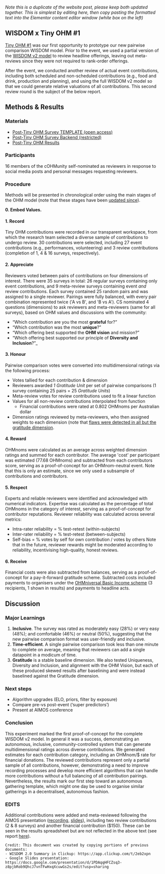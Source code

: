 _Note this is a duplicate of the website post, please keep both updated together. This is simplest by editing here, then copy pasting the formatted text into the Elementor content editor window (white box on the left)_

## WISDOM x Tiny OHM #1

[Tiny OHM #1](https://openheartmind.org/tiny-ohm-1/?preview_id=1&preview_nonce=822c709527&preview=true) was our first opportunity to prototype our new pairwise comparison WISDOM model. Prior to the event, we used a partial version of the [WISDOM v2 model](https://github.com/openheartmind/WISDOM/blob/main/reports/WISDOM_v2.md) to review headline offerings, leaving out meta-reviews since they were not required to rank-order offerings. 

After the event, we conducted another review of actual event contributions, including both scheduled and non-scheduled contributions (e.g., food and drink, production and planning), and using the full WISDOM v2 model so that we could generate relative valuations of all contributions. This second review round is the subject of the below report. 


## Methods & Results

### Materials
- [Post-Tiny OHM Survey TEMPLATE (open access)](https://docs.google.com/spreadsheets/d/1tkwqzx2RmbYZXYHtkanUfepgWaoiAusp5NAXUO5jKNc/edit?usp=sharing)
- [Post-Tiny OHM Survey Backend (restricted)](https://docs.google.com/spreadsheets/d/1Z4Y0bLmKW8koYfsDj0iMaQP9yS4P6-WhScdvgzu4-wE/edit?usp=sharing)
- [Post-Tiny OHM Results](https://docs.google.com/spreadsheets/d/1HS7HFa9y6PfF61_wTuCAbj9RTHe94VLXulS0pDYgtns/edit?usp=sharing)

### Participants
16 members of the cOHMunity self-nominated as reviewers in response to social media posts and personal messages requesting reviewers. 

### Procedure
Methods will be presented in chronological order using the main stages of the OHM model (note that these stages have been [updated since](https://github.com/openheartmind/WISDOM/tree/main)). 

**0. Embed Values.** 
#### 1. Record 
Tiny OHM contributions were recorded in our transparent workspace, from which the research team selected a diverse sample of contributions to undergo review. 30 contributions were selected, including 27 event contributions (e.g., performances, volunteering) and 3 review contributions (completion of 1, 4 & 16 surveys, respectively). 

#### 2. Appreciate
Reviewers voted between pairs of contributions on four dimensions of interest. There were 35 surveys in total: 26 regular surveys containing only event contributions, and 9 meta-review surveys containing event _and_ review contributions. Each survey contained 25 random pairs and was assigned to a single reviewer. Pairings were fully balanced, with every pair combination represented twice ('A vs B', and 'B vs A'). CS nominated 4 questions (dimensions) to ask reviewers and meta-reviewers (same for all surveys), based on OHM values and discussions with the community:
- “Which contribution are you the most **grateful** for?”
- “Which contribution was the most **unique**?”
- “Which offering best supported the **OHM vision** and mission?”
- “Which offering best supported our principle of **Diversity and Inclusion**?”_

#### 3. Honour
Pairwise comparison votes were converted into multidimensional ratings via the following process:
- Votes tallied for each contribution & dimension
- Reviewers awarded _1 Gratitude Unit_ per set of pairwise comparisons (1 survey containing 25 pairs = 25 _Gratitude Units_)
- Meta-review votes for review contributions used to fit a linear function
- Values for all non-review contributions interpolated from function
  - Financial contributions were rated at 0.802 OHMnoms per Australian dollar
- Dimension ratings reviewed by meta-reviewers, who then assigned weights to each dimension (note that [flaws were detected in all but the gratitude dimension](https://docs.google.com/spreadsheets/d/1HS7HFa9y6PfF61_wTuCAbj9RTHe94VLXulS0pDYgtns/edit?gid=2015988523#gid=2015988523).

#### 4. Reward
OHMnoms were calculated as an average across weighted dimension ratings and summed for each contributor. The average 'cost' per participant was estimated (77.68 OHMnoms) and subtracted from each contributors score, serving as a proof-of-concept for an OHMnom-neutral event. Note that this is only an estimate, since we only used a subsample of contributions and contributors. 

#### 5. Respect
Experts and reliable reviewers were identified and acknowledged with numerical indicators. Expertise was calculated as the percentage of total OHMnoms in the category of interest, serving as a proof-of-concept for contributor reputations. Reviewer reliability was calculated across several metrics:
- Intra-rater reliability = % test-retest (within-subjects)
- Inter-rater reliability = % test-retest (between-subjects)
- Self-bias = % votes by self for own contribution / votes by others
Note that in the future, reviewer rewards might be moderated according to reliability, incentivising high-quality, honest reviews.

#### 6. Receive
Financial costs were also subtracted from balances, serving as a proof-of-concept for a pay-it-forward gratitude scheme. Subtracted costs included payments to organisers under the [OHMniversal Basic Income scheme](https://github.com/openheartmind/WISDOM/blob/main/reports/OHMniversal-basic-income-scheme.md) (3 recipients, 1 shown in results) and payments to headline acts. 

## Discussion

### Major Learnings
1. **Inclusive**. The survey was rated as moderately easy (28%) or very easy (48%); and comfortable (46%) or neutral (50%), suggesting that the new pairwise comparison format was user-friendly and inclusive. 
2. **Time-efficient**. A single pairwise comparison took less than one minute to complete on average, meaning that reviewers can add a single datapoint in a modicum of time. 
3. **Gratitude** is a stable baseline dimension. We also tested Uniqueness, Diversity and Inclusion, and alignment with the OHM Vision, but each of these produced skewed results after baselining and were instead baselined against the Gratitude dimension. 

### Next steps
- Algorithm upgrades (ELO, priors, filter by exposure)
- Compare pre-vs post-event (‘super predictors’)
- Present at AIMOS conference 

### Conclusion
This experiment marked the first proof-of-concept for the complete WISDOM v2 model. In general it was a success, demonstrating an autonomous, inclusive, community-controlled system that can generate multidimensional ratings across diverse contributions. We generated estimates for each contribution category, including an OHMnom/$ rate for financial donations. The reviewed contributions represent only a partial sample of all contributions, however, demonstrating a need to improve recording processes and develop more efficient algorithms that can handle more contributions without a full balancing of all contribution pairings. Nevertheless, the results mark our first step toward an autonomous gathering template, which might one day be used to organise similar gatherings in a decentralised, autonomous fashion. 

### EDITS
Additional contributions were added and meta-reviewed following the AIMOS presentation ([recording](https://youtu.be/NHgG599NoSk?si=CKAcxIM36oMvLlPc), [slides](https://docs.google.com/presentation/d/1PDAqqHFCZsq3-z8pjbRob9QhcJ7vnTFwHxqXcuwGs2s/edit?usp=sharing)), including two review contributions (2 & 8 surveys) and another financial contribution ($150). These can be seen in the results spreadsheet but are not reflected in the above text (see report [here](https://github.com/openheartmind/WISDOM/blob/main/reports/WISDOM-x-Tiny-OHM-upgrades.md)).


~~~
Credit: This document was created by copying portions of previous documents:
- WISDOM 2.0 Summary in Clickup: https://app.clickup.com/t/2eb2xpn
- Google Slides presentation: https://docs.google.com/presentation/d/1PDAqqHFCZsq3-z8pjbRob9QhcJ7vnTFwHxqXcuwGs2s/edit?usp=sharing

